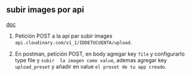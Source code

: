 ## subir images por api
[doc](https://cloudinary.com/documentation/image_upload_api_reference)
1. Petición POST a la api par subir images `api.cloudinary.com/v1_1/IDDETUCUENTA/upload`.
  
2. En postman, petición POST, en body agregar key `file` y configurarlo type file y `subir 
  la imagen como value`, ademas agregar key `upload_preset` y añadir en value `el preset de tu app creado`.
